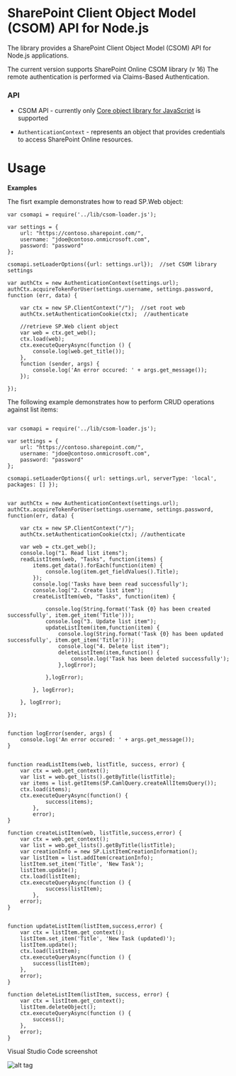 # SharePoint Client Object Model (CSOM) API for Node.js

The library provides a SharePoint Client Object Model (CSOM) API for Node.js applications.  

The current version supports SharePoint Online CSOM library (v 16) The remote authentication is performed via Claims-Based Authentication.


### API


 - CSOM API - currently only [Core object library for JavaScript](https://msdn.microsoft.com/en-us/library/office/jj193050.aspx) is supported  


 - `AuthenticationContext` - represents an object that provides credentials to access SharePoint Online resources.



# Usage


**Examples**

The fisrt example demonstrates how to read SP.Web object:

````
var csomapi = require('../lib/csom-loader.js');

var settings = {
    url: "https://contoso.sharepoint.com/",
    username: "jdoe@contoso.onmicrosoft.com",
    password: "password"
};

csomapi.setLoaderOptions({url: settings.url});  //set CSOM library settings

var authCtx = new AuthenticationContext(settings.url);
authCtx.acquireTokenForUser(settings.username, settings.password, function (err, data) {
    
    var ctx = new SP.ClientContext("/");  //set root web
    authCtx.setAuthenticationCookie(ctx);  //authenticate
    
    //retrieve SP.Web client object
    var web = ctx.get_web();
    ctx.load(web);
    ctx.executeQueryAsync(function () {
        console.log(web.get_title());
    },
    function (sender, args) {
        console.log('An error occured: ' + args.get_message());
    });
      
});

````

The following example demonstrates how to perform CRUD operations against list items:    


````

var csomapi = require('../lib/csom-loader.js');

var settings = {
    url: "https://contoso.sharepoint.com/",
    username: "jdoe@contoso.onmicrosoft.com",
    password: "password"
};

csomapi.setLoaderOptions({ url: settings.url, serverType: 'local', packages: [] });


var authCtx = new AuthenticationContext(settings.url);
authCtx.acquireTokenForUser(settings.username, settings.password, function(err, data) {

    var ctx = new SP.ClientContext("/");
    authCtx.setAuthenticationCookie(ctx); //authenticate

    var web = ctx.get_web();
    console.log("1. Read list items");
    readListItems(web, "Tasks", function(items) {
        items.get_data().forEach(function(item) {
            console.log(item.get_fieldValues().Title);
        });
        console.log('Tasks have been read successfully');
        console.log("2. Create list item");
        createListItem(web, "Tasks", function(item) {

            console.log(String.format('Task {0} has been created successfully', item.get_item('Title')));
            console.log("3. Update list item");
            updateListItem(item,function(item) {
                console.log(String.format('Task {0} has been updated successfully', item.get_item('Title')));
                console.log("4. Delete list item");
                deleteListItem(item,function() {
                    console.log('Task has been deleted successfully');
                },logError);

            },logError);
            
        }, logError);

    }, logError);

});


function logError(sender, args) {
    console.log('An error occured: ' + args.get_message());
}


function readListItems(web, listTitle, success, error) {
    var ctx = web.get_context();
    var list = web.get_lists().getByTitle(listTitle);
    var items = list.getItems(SP.CamlQuery.createAllItemsQuery());
    ctx.load(items);
    ctx.executeQueryAsync(function() {
            success(items);
        },
        error);
}

function createListItem(web, listTitle,success,error) {
    var ctx = web.get_context();
    var list = web.get_lists().getByTitle(listTitle);
    var creationInfo = new SP.ListItemCreationInformation();
    var listItem = list.addItem(creationInfo);
    listItem.set_item('Title', 'New Task');
    listItem.update();
    ctx.load(listItem);
    ctx.executeQueryAsync(function () {
            success(listItem);
        },
    error);
}


function updateListItem(listItem,success,error) {
    var ctx = listItem.get_context();
    listItem.set_item('Title', 'New Task (updated)');
    listItem.update();
    ctx.load(listItem);
    ctx.executeQueryAsync(function () {
        success(listItem);
    },
    error);
}

function deleteListItem(listItem, success, error) {
    var ctx = listItem.get_context();
    listItem.deleteObject();
    ctx.executeQueryAsync(function () {
        success();
    },
    error);
}

````


Visual Studio Code screenshot

![alt tag](https://vgrem.files.wordpress.com/2016/01/csomnode_vscode.png)
